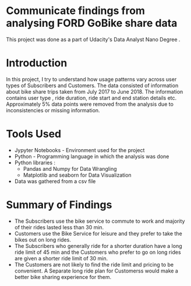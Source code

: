 # Communicate findings from analysing FORD GoBike share data

This project was done as a part of Udacity's Data Analyst Nano Degree .

# Introduction
In this project, I try to understand how usage patterns vary across user types of Subscribers and Customers.
The data consisted of information about bike share trips taken from July 2017 to June 2018. The information contains user type , 
ride duration, ride start and end station details etc. Approximately 5% data points were removed from the analysis due to inconsistencies or missing information.

# Tools Used
- Jypyter Notebooks - Environment used for the project
- Python - Programming language in which the analysis was done
- Python libraries :
  - Pandas and Numpy for Data Wrangling
  - Matplotlib and seaborn for Data Visualization
- Data was gathered from a csv file

# Summary of Findings
 - The Subscribers use the bike service to commute to work and majority of their rides lasted less than 30 min.
 - Customers use the Bike Service for leisure and they prefer to take the bikes out on long rides.
 - The Subscribers who generally ride for a shorter duration have a long ride limit of 45 min and the Customers who prefer to go on long rides are given a shorter ride limit of 30 min.
 - The Customers are not likely to find the ride limit and pricing to be convenient. A Separate long ride plan for Customerss would make a better bike sharing experience for them.
